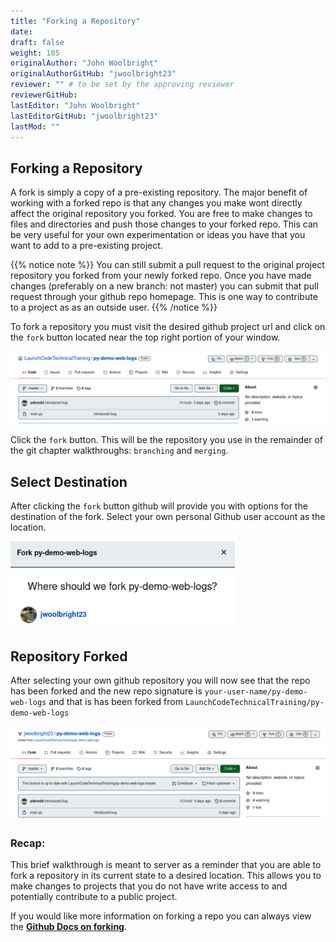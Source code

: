 ```yaml
---
title: "Forking a Repository"
date: 
draft: false
weight: 105
originalAuthor: "John Woolbright"
originalAuthorGitHub: "jwoolbright23"
reviewer: "" # to be set by the approving reviewer
reviewerGitHub:
lastEditor: "John Woolbright"
lastEditorGitHub: "jwoolbright23"
lastMod: ""
---
```


## Forking a Repository

A fork is simply a copy of a pre-existing repository. The major benefit of working with a forked repo is that any changes you make wont directly affect the original repository you forked. You are free to make changes to files and directories and push those changes to your forked repo. This can be very useful for your own experimentation or ideas you have that you want to add to a pre-existing project.

{{% notice note %}}
You can still submit a pull request to the original project repository you forked from your newly forked repo. Once you have made changes (preferably on a new branch: not master) you can submit that pull request through your github repo homepage. This is one way to contribute to a project as as an outside user.
{{% /notice %}}

To fork a repository you must visit the desired github project url and click on the `fork` button located near the top right portion of your window. 

![fork-repository-button](pictures/fork-repository-button.png?classes=border)

Click the `fork` button. This will be the repository you use in the remainder of the git chapter walkthroughs: `branching` and `merging`.

## Select Destination

After clicking the `fork` button github will provide you with options for the destination of the fork. Select your own personal Github user account as the location. 

<!-- TODO: Add a note, if you have previously forked the repo it may cause conflicts -->

![fork-destination](pictures/fork-destination.png?classes=border)

## Repository Forked

After selecting your own github repository you will now see that the repo has been forked and the new repo signature is `your-user-name/py-demo-web-logs` and that is has been forked from `LaunchCodeTechnicalTraining/py-demo-web-logs`

![forked-repo](pictures/forked-repo.png?classes=border)


### Recap:

This brief walkthrough is meant to server as a reminder that you are able to fork a repository in its current state to a desired location. This allows you to make changes to projects that you do not have write access to and potentially contribute to a public project.

<!-- TODO: Refactor Recap section -->

If you would like more information on forking a repo you can always view the [**Github Docs on forking**](https://docs.github.com/en/get-started/quickstart/fork-a-repo).


